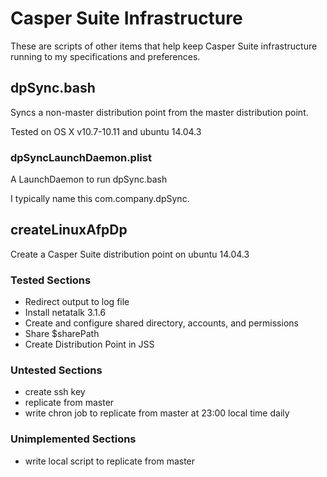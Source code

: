 # Casper Suite Infrastructure
These are scripts of other items that help keep Casper Suite infrastructure running to my specifications and preferences.

## dpSync.bash
Syncs a non-master distribution point from the master distribution point.

Tested on OS X v10.7-10.11 and ubuntu 14.04.3

### dpSyncLaunchDaemon.plist
A LaunchDaemon to run dpSync.bash

I typically name this com.company.dpSync.

## createLinuxAfpDp
Create a Casper Suite distribution point on ubuntu 14.04.3

### Tested Sections

* Redirect output to log file
* Install netatalk 3.1.6
* Create and configure shared directory, accounts, and permissions
* Share $sharePath
* Create Distribution Point in JSS

### Untested Sections

* create ssh key
* replicate from master
* write chron job to replicate from master at 23:00 local time daily

### Unimplemented Sections

* write local script to replicate from master
